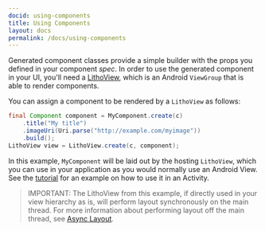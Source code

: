 ```yaml
---
docid: using-components
title: Using Components
layout: docs
permalink: /docs/using-components
---
```

Generated component classes provide a simple builder with the props you defined in your component *spec*. In order to use the generated component in your UI, you'll need a [LithoView](/javadoc/com/facebook/litho/LithoView), which is an Android `ViewGroup` that is able to render components.

You can assign a component to be rendered by a `LithoView` as follows:

```java
final Component component = MyComponent.create(c)
    .title("My title")
    .imageUri(Uri.parse("http://example.com/myimage"))
    .build();
LithoView view = LithoView.create(c, component);
```

In this example, `MyComponent` will be laid out by the hosting `LithoView`, which you can use in your application as you would normally use an Android View. See the [tutorial](/docs/tutorial) for an example on how to use it in an Activity.

> IMPORTANT: The LithoView from this example, if directly used in your view hierarchy as is, will perform layout synchronously on the main thread.
For more information about performing layout off the main thread, see [Async Layout](/docs/asynchronous-layout).


